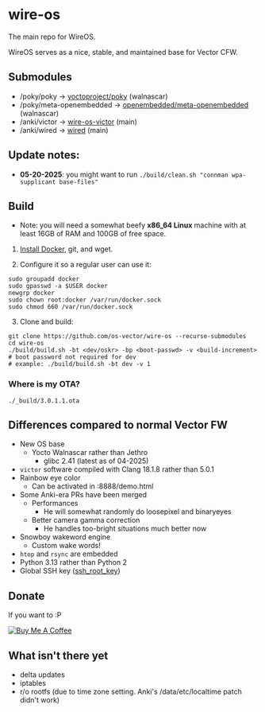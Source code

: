 # wire-os

The main repo for WireOS.

WireOS serves as a nice, stable, and maintained base for Vector CFW.

## Submodules

- /poky/poky -> [yoctoproject/poky](https://github.com/yoctoproject/poky) (walnascar)
- /poky/meta-openembedded -> [openembedded/meta-openembedded](https://github.com/openembedded/meta-openembedded) (walnascar)
- /anki/victor -> [wire-os-victor](https://github.com/os-vector/wire-os-victor) (main)
- /anki/wired -> [wired](https://github.com/os-vector/wired) (main)

## Update notes:

- **05-20-2025**: you might want to run `./build/clean.sh "connman wpa-supplicant base-files"`

## Build

- Note: you will need a somewhat beefy **x86_64 Linux** machine with at least 16GB of RAM and 100GB of free space.

1. [Install Docker](https://docs.docker.com/engine/install/), git, and wget.

2. Configure it so a regular user can use it:

```
sudo groupadd docker
sudo gpasswd -a $USER docker
newgrp docker
sudo chown root:docker /var/run/docker.sock
sudo chmod 660 /var/run/docker.sock
```

3. Clone and build:

```
git clone https://github.com/os-vector/wire-os --recurse-submodules
cd wire-os
./build/build.sh -bt <dev/oskr> -bp <boot-passwd> -v <build-increment>
# boot password not required for dev
# example: ./build/build.sh -bt dev -v 1
```

### Where is my OTA?

`./_build/3.0.1.1.ota`

## Differences compared to normal Vector FW

-   New OS base
    -   Yocto Walnascar rather than Jethro
        -   glibc 2.41 (latest as of 04-2025)
-   `victor` software compiled with Clang 18.1.8 rather than 5.0.1
-   Rainbow eye color
    -   Can be activated in :8888/demo.html
-   Some Anki-era PRs have been merged
    -   Performances
        -   He will somewhat randomly do loosepixel and binaryeyes
    -   Better camera gamma correction
        -   He handles too-bright situations much better now
-   Snowboy wakeword engine
    -   Custom wake words!
-   `htop` and `rsync` are embedded
-   Python 3.13 rather than Python 2
-   Global SSH key ([ssh_root_key](https://raw.githubusercontent.com/kercre123/unlocking-vector/refs/heads/main/ssh_root_key))

##  Donate

If you want to :P

[![Buy Me A Coffee](https://www.buymeacoffee.com/assets/img/custom_images/orange_img.png)](https://buymeacoffee.com/kercre123)

## What isn't there yet

- delta updates
- iptables
- r/o rootfs (due to time zone setting. Anki's /data/etc/localtime patch didn't work)
